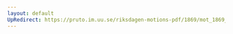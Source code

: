 ```yaml
---
layout: default
UpRedirect: https://pruto.im.uu.se/riksdagen-motions-pdf/1869/mot_1869__ak__293.pdf
---
```

